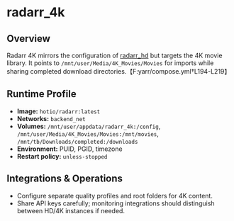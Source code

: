 <!--
title: radarr_4k
description:
published: true
date: 2025-10-19T08:57:42Z
tags:
editor: markdown
-->

# radarr_4k

## Overview
Radarr 4K mirrors the configuration of [radarr_hd](radarr_hd.md) but targets the 4K movie library. It points to `/mnt/user/Media/4K_Movies/Movies` for imports while sharing completed download directories.【F:yarr/compose.yml†L194-L219】

## Runtime Profile
- **Image:** `hotio/radarr:latest`
- **Networks:** `backend_net`
- **Volumes:** `/mnt/user/appdata/radarr_4k:/config`, `/mnt/user/Media/4K_Movies/Movies:/mnt/movies`, `/mnt/tb/Downloads/completed:/downloads`
- **Environment:** PUID, PGID, timezone
- **Restart policy:** `unless-stopped`

## Integrations & Operations
- Configure separate quality profiles and root folders for 4K content.
- Share API keys carefully; monitoring integrations should distinguish between HD/4K instances if needed.
